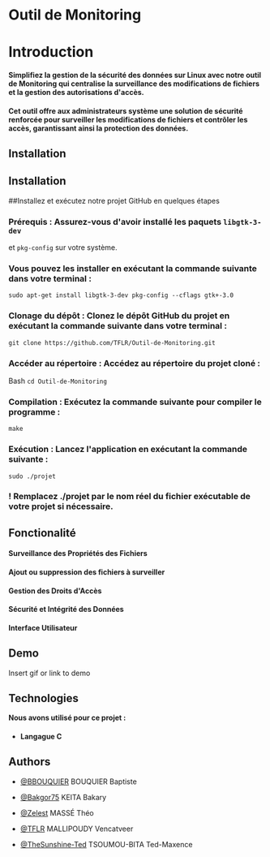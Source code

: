 
# Outil de Monitoring

# Introduction 

#### Simplifiez la gestion de la sécurité des données sur Linux avec notre outil de Monitoring qui centralise la surveillance des modifications de fichiers et la gestion des autorisations d'accès.

#### Cet outil offre aux administrateurs système une solution de sécurité renforcée pour surveiller les modifications de fichiers et contrôler les accès, garantissant ainsi la protection des données. 


## Installation 

## Installation

##Installez et exécutez notre projet GitHub en quelques étapes

### Prérequis : Assurez-vous d'avoir installé les paquets ```libgtk-3-dev``` 
et ```pkg-config``` sur votre système. 

### Vous pouvez les installer en exécutant la commande suivante dans votre terminal :


`````sudo apt-get install libgtk-3-dev pkg-config --cflags gtk+-3.0`````


### Clonage du dépôt : Clonez le dépôt GitHub du projet en exécutant la commande suivante dans votre terminal :

````git clone https://github.com/TFLR/Outil-de-Monitoring.git```` 


### Accéder au répertoire : Accédez au répertoire du projet cloné :
Bash
```` cd Outil-de-Monitoring ````


### Compilation : Exécutez la commande suivante pour compiler le programme :

````make````


### Exécution : Lancez l'application en exécutant la commande suivante : 
``` sudo ./projet ```

###  ! Remplacez ./projet par le nom réel du fichier exécutable de votre projet si nécessaire.


## Fonctionalité 

#### Surveillance des Propriétés des Fichiers

#### Ajout ou suppression des fichiers à surveiller

#### Gestion des Droits d'Accès

#### Sécurité et Intégrité des Données

#### Interface Utilisateur
## Demo

Insert gif or link to demo


## Technologies

**Nous avons utilisé pour ce projet :**

 - #### Langague C 


## Authors

- [@BBOUQUIER](https://github.com/BBOUQUIER) BOUQUIER Baptiste 

- [@Bakgor75](https://github.com/Bakgor75) KEITA Bakary

- [@Zelest](https://github.com/Zelest) MASSÉ Théo

- [@TFLR](https://github.com/TFLR) MALLIPOUDY Vencatveer

- [@TheSunshine-Ted](https://github.com/The-SunshineTed) TSOUMOU-BITA Ted-Maxence 

 
